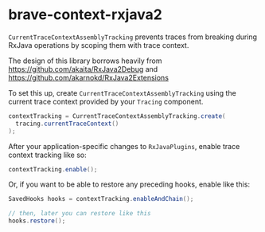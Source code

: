 # brave-context-rxjava2
`CurrentTraceContextAssemblyTracking` prevents traces from breaking
during RxJava operations by scoping them with trace context.

The design of this library borrows heavily from https://github.com/akaita/RxJava2Debug and https://github.com/akarnokd/RxJava2Extensions

To set this up, create `CurrentTraceContextAssemblyTracking` using the
current trace context provided by your `Tracing` component.

```java
contextTracking = CurrentTraceContextAssemblyTracking.create(
  tracing.currentTraceContext()
);
```

After your application-specific changes to `RxJavaPlugins`, enable trace
context tracking like so:

```java
contextTracking.enable();
```

Or, if you want to be able to restore any preceding hooks, enable like
this:
```java
SavedHooks hooks = contextTracking.enableAndChain();

// then, later you can restore like this
hooks.restore();
```
